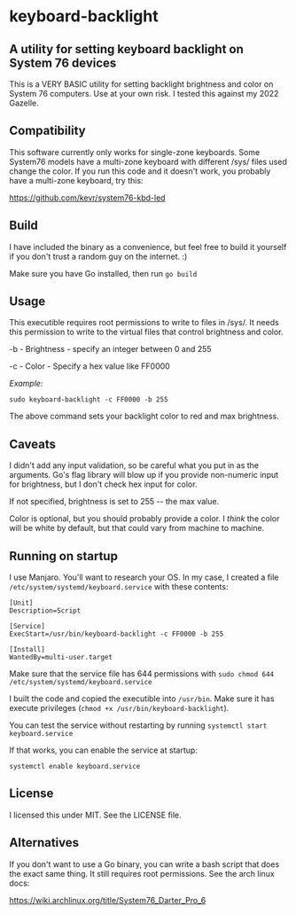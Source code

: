 # keyboard-backlight

## A utility for setting keyboard backlight on System 76 devices

This is a VERY BASIC utility for setting backlight brightness and color on System 76 computers. Use at your own risk. I tested this against my 2022 Gazelle.

## Compatibility

This software currently only works for single-zone keyboards. Some System76 models have a multi-zone keyboard with different /sys/ files used change the color. If you run this code and it doesn't work, you probably have a multi-zone keyboard, try this:

https://github.com/kevr/system76-kbd-led

## Build

I have included the binary as a convenience, but feel free to build it yourself if you don't trust a random guy on the internet. :)

Make sure you have Go installed, then run `go build`

## Usage

This executible requires root permissions to write to files in /sys/. It needs this permission to write to the virtual files that control brightness and color.

-b - Brightness - specify an integer between 0 and 255

-c - Color - Specify a hex value like FF0000

*Example:*

`sudo keyboard-backlight -c FF0000 -b 255`

The above command sets your backlight color to red and max brightness.

## Caveats

I didn't add any input validation, so be careful what you put in as the arguments. Go's flag library will blow up if you provide non-numeric input for brightness, but I don't check hex input for color.

If not specified, brightness is set to 255 -- the max value.

Color is optional, but you should probably provide a color. I _think_ the color will be white by default, but that could vary from machine to machine.

## Running on startup

I use Manjaro. You'll want to research your OS.  In my case, I created a file `/etc/system/systemd/keyboard.service` with these contents:

```
[Unit]
Description=Script

[Service]
ExecStart=/usr/bin/keyboard-backlight -c FF0000 -b 255

[Install]
WantedBy=multi-user.target 
```

Make sure that the service file has 644 permissions with `sudo chmod 644 /etc/system/systemd/keyboard.service`

I built the code and copied the executible into `/usr/bin`. Make sure it has execute privileges (`chmod +x /usr/bin/keyboard-backlight`).

You can test the service without restarting by running `systemctl start keyboard.service`

If that works, you can enable the service at startup:

`systemctl enable keyboard.service`

## License

I licensed this under MIT. See the LICENSE file.

## Alternatives

If you don't want to use a Go binary, you can write a bash script that does the exact same thing. It still requires root permissions. See the arch linux docs:

https://wiki.archlinux.org/title/System76_Darter_Pro_6
